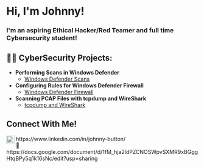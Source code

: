 <h1>Hi, I'm Johnny! <br/><a href="https://github.com/wjbuttoniv"> </a> </h1>
<h3>I'm an aspiring Ethical Hacker/Red Teamer and full time Cybersecurity student!</h3>

<h2>👨‍💻 CyberSecurity Projects:</h2>

- <b> Performing Scans in Windows Defender </b>
  - [Windows Defender Scans](https://github.com/wjbuttoniv/Windows-Defender-Scans)
- <b> Configuring Rules for Windows Defender Firewall </b>
  - [Windows Defender Firewall](https://github.com/wjbuttoniv/Windows-Defender-Firewall)
- <b> Scanning PCAP Files with tcpdump and WireShark </b>
  - [tcpdump and WireShark](https://github.com/wjbuttoniv/tcpdump)
 
<h2>Connect With Me!</h2>
<img align="left" alt="JohnnyButton | LinkedIn" width="22px" src="https://cdn.jsdelivr.net/npm/simple-icons@v3/icons/linkedin.svg" /> https://www.linkedin.com/in/johnny-button/ </br>
📃 https://docs.google.com/document/d/1fM_hja2ldPZCNOSWpvSXMR9xBGggHtqBPy5q1k16sNc/edit?usp=sharing
